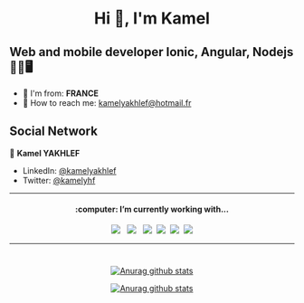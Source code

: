<h1 align="center">Hi  👋, I'm Kamel </h1>
<h2> Web and mobile developer Ionic, Angular, Nodejs 🚀📱🖥️</h2>

- 🏡 I'm from: **FRANCE**
- 📧 How to reach me: kamelyakhlef@hotmail.fr 

<h2> Social Network </h2>

👦 **Kamel YAKHLEF**

* LinkedIn: [@kamelyakhlef](https://www.linkedin.com/in/kamel-yakhlef)
* Twitter: [@kamelyhf](https://twitter.com/kamelyhf)

<div align="center">
  
  ***
<div align='center'>
<h4>:computer: I’m currently working with...</h4>

<p>
  <img src="https://img.shields.io/badge/Android-3DDC84?style=for-the-badge&logo=android&logoColor=white" />&nbsp;&nbsp;
  <img src="https://img.shields.io/badge/iOS-000000?style=for-the-badge&logo=ios&logoColor=white" />&nbsp;&nbsp;
  <img src="https://img.shields.io/badge/Angular-DD0031?style=for-the-badge&logo=angular&logoColor=white" />&nbsp;&nbsp;<img src="https://img.shields.io/badge/TypeScript-007ACC?style=for-the-badge&logo=typescript&logoColor=white" />&nbsp;&nbsp;<img src="https://img.shields.io/badge/Node.js-43853D?style=for-the-badge&logo=node.js&logoColor=white" />&nbsp;&nbsp;<img src="https://img.shields.io/badge/JavaScript-F7DF1E?style=for-the-badge&logo=javascript&logoColor=black" />
</p>
</div>

***

#

[![Anurag github stats](https://github-readme-stats.vercel.app/api?username=kamel-yhf&show_icons=true&theme=dracula&count_private=false&hide=issues,prs)](https://github.com/anuraghazra/github-readme-stats)
  
[![Anurag github stats](https://github-readme-stats.vercel.app/api/top-langs?username=kamel-yhf&layout=compact&theme=dracula)](https://github.com/anuraghazra/github-readme-stats)
</div>
